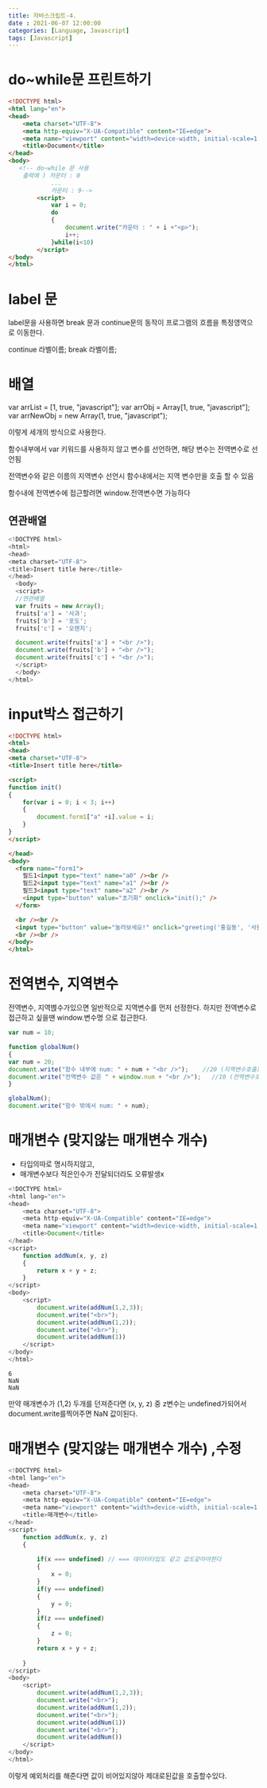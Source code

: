 ```yaml
---
title: 자바스크립트-4. 
date : 2021-06-07 12:00:00
categories: [Language, Javascript]
tags: [Javascript]
---
```


# do~while문 프린트하기

```html
<!DOCTYPE html>
<html lang="en">
<head>
    <meta charset="UTF-8">
    <meta http-equiv="X-UA-Compatible" content="IE=edge">
    <meta name="viewport" content="width=device-width, initial-scale=1.0">
    <title>Document</title>
</head>
<body>
   <!-- do~while 문 사용
    출력에 ) 카운터 : 0
            ...
            카운터 : 9-->
        <script>
            var i = 0;
            do
            {
                document.write("카운터 : " + i +"<p>"); 
                i++;
            }while(i<10)
        </script>
</body>
</html>
```

# label 문

label문을 사용하면 break 문과 continue문의 동작이 프로그램의 흐름을 특정영역으로 이동한다.

continue 라벨이름;
break 라벨이름;

# 배열

var arrList = [1, true, "javascript"];
var arrObj = Array[1, true, "javascript"];
var arrNewObj = new Array(1, true, "javascript");

이렇게 세개의 방식으로 사용한다.

함수내부에서 var 키워드를 사용하지 않고 변수를 선언하면, 해당 변수는 전역변수로 선언됨

전역변수와 같은 이름의 지역변수 선언시 함수내에서는 지역 변수만을 호출 할 수 있음

함수내에 전역변수에 접근할려면 window.전역변수면 가능하다



## 연관배열

```javascript
<!DOCTYPE html>
<html>
<head>
<meta charset="UTF-8">
<title>Insert title here</title>
</head>
  <body>
  <script>
  //연관배열
  var fruits = new Array();
  fruits['a'] = '사과';
  fruits['b'] = '포도';
  fruits['c'] = '오렌지';

  document.write(fruits['a'] + "<br />");
  document.write(fruits['b'] + "<br />");
  document.write(fruits['c'] + "<br />");
  </script>
  </body>
</html>
```

# input박스 접근하기

```html
<!DOCTYPE html>
<html>
<head>
<meta charset="UTF-8">
<title>Insert title here</title>

<script>
function init()
{
	for(var i = 0; i < 3; i++)
	{
		document.form1["a" +i].value = i;
	}
}
</script>

</head>
<body>
  <form name="form1">
    필드1<input type="text" name="a0" /><br />
    필드2<input type="text" name="a1" /><br />
    필드3<input type="text" name="a2" /><br />
    <input type="button" value="초기화" onclick="init();" />
  </form>

  <br /><br />
  <input type="button" value="눌러보세요!" onclick="greeting('홍길동', '사원');" />
  <br /><br />
</body>
</html>
```


# 전역변수, 지역변수

전역변수, 지역볁수가있으면 일반적으로 지역변수를 먼저 선정한다.
하지만 전역변수로 접근하고 싶을땐 window.변수명 으로 접근한다.

```javascript
var num = 10;

function globalNum()
{
var num = 20;
document.write("함수 내부에 num: " + num + "<br />");    //20 (지역변수호출)
document.write("전역변수 값은 " + window.num + "<br />");   //10 (전역변수호출)
}

globalNum();
document.write("함수 밖에서 num: " + num);
```

# 매개변수 (맞지않는 매개변수 개수)

- 타입의따로 명시하지않고, 
- 매개변수보다 적은인수가 전달되더라도 오류발생x


```javascript
<!DOCTYPE html>
<html lang="en">
<head>
    <meta charset="UTF-8">
    <meta http-equiv="X-UA-Compatible" content="IE=edge">
    <meta name="viewport" content="width=device-width, initial-scale=1.0">
    <title>Document</title>
</head>
<script>
    function addNum(x, y, z)
    {
        return x + y + z;
    }
</script>
<body>
    <script>
        document.write(addNum(1,2,3));
        document.write("<br>");
        document.write(addNum(1,2));
        document.write("<br>");
        document.write(addNum(1))
    </script>
</body>
</html>
```

```console
6
NaN
NaN
```

만약 매개변수가 (1,2) 두개를 던져준다면 (x, y, z) 중 
z변수는 undefined가되어서 document.write를찍어주면 NaN 값이된다.

# 매개변수 (맞지않는 매개변수 개수) ,수정

```javascript
<!DOCTYPE html>
<html lang="en">
<head>
    <meta charset="UTF-8">
    <meta http-equiv="X-UA-Compatible" content="IE=edge">
    <meta name="viewport" content="width=device-width, initial-scale=1.0">
    <title>매개변수</title>
</head>
<script>
    function addNum(x, y, z)
    {
       
        if(x === undefined) // === 데이터타입도 같고 값도같아야한다
        {
            x = 0;
        }
        if(y === undefined)
        {
            y = 0;
        }
        if(z === undefined)
        {
            z = 0;
        }
        return x + y + z;
        
    }
</script>
<body>
    <script>
        document.write(addNum(1,2,3));
        document.write("<br>");
        document.write(addNum(1,2));
        document.write("<br>");
        document.write(addNum(1))
        document.write("<br>");
        document.write(addNum())
    </script>
</body>
</html>
```

이렇게 예외처리를 해준다면 값이 비어있지않아 제대로된값을 호출할수있다.



